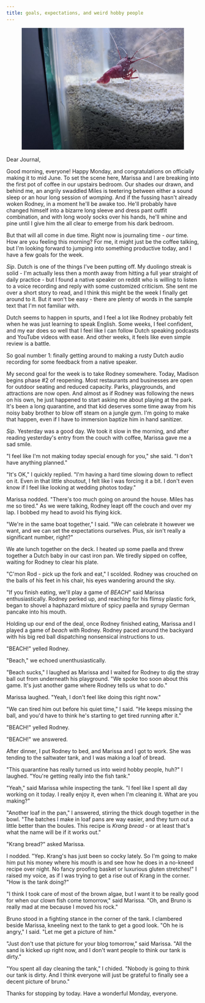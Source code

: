 ```yaml
---
title: goals, expectations, and weird hobby people
---
```


<figure>
  <a href="/images/banners/2020-06-15.jpg">
    <img alt="banner" src="/images/banners/2020-06-15.jpg"/>
  </a>
</figure>

Dear Journal,

Good morning, everyone!  Happy Monday, and congratulations on
officially making it to mid June.  To set the scene here, Marissa and
I are breaking into the first pot of coffee in our upstairs bedroom.
Our shades our drawn, and behind me, an angrily swaddled Miles is
teetering between either a sound sleep or an hour long session of
_womping_.  And if the fussing hasn't already woken Rodney, in a
moment he'll be awake too.  He'll probably have changed himself into a
bizarre long sleeve and dress pant outfit combination, and with long
wooly socks over his hands, he'll whine and pine until I give him the
all clear to emerge from his dark bedroom.

But that will all come in due time.  Right now is journaling time -
_our_ time.  How are you feeling this morning?  For me, it might just
be the coffee talking, but I'm looking forward to jumping into
something productive today, and I have a few goals for the week.

_Sip_.  Dutch is one of the things I've been putting off.  My duolingo
streak is solid - I'm actually less then a month away from hitting a
full year straight of daily practice - but I found a native speaker on
reddit who is willing to listen to a voice recording and reply with
some customized criticism.  She sent me over a short story to read,
and I think this might be the week I finally get around to it.  But it
won't be easy - there are plenty of words in the sample text that I'm
not familiar with.

Dutch seems to happen in spurts, and I feel a lot like Rodney probably
felt when he was just learning to speak English.  Some weeks, I feel
confident, and my ear does so well that I feel like I can follow Dutch
speaking podcasts and YouTube videos with ease.  And other weeks, it
feels like even simple review is a battle.

So goal number 1: finally getting around to making a rusty Dutch audio
recording for some feedback from a native speaker.

My second goal for the week is to take Rodney somewhere.  Today,
Madison begins phase #2 of reopening.  Most restaurants and businesses
are open for outdoor seating and reduced capacity.  Parks,
playgrounds, and attractions are now open.  And almost as if Rodney
was following the news on his own, he just happened to start asking me
about playing at the park.  It's been a long quarantine, and that kid
deserves some time away from his noisy baby brother to blow off steam
on a jungle gym.  I'm going to make that happen, even if I have to
immersion baptize him in hand sanitizer.

_Sip_.  Yesterday was a good day.  We took it slow in the morning, and
after reading yesterday's entry from the couch with coffee, Marissa
gave me a sad smile.

"I feel like I'm not making today special enough for you," she said.
"I don't have anything planned."

"It's OK," I quickly replied.  "I'm having a hard time slowing down to
reflect on it.  Even in that little shoutout, I felt like I was
forcing it a bit.  I don't even know if I feel like looking at wedding
photos today."

Marissa nodded.  "There's too much going on around the house.  Miles
has me so tired."  As we were talking, Rodney leapt off the couch and
over my lap.  I bobbed my head to avoid his flying kick.

"We're in the same boat together," I said.  "We can celebrate it
however we want, and we can set the expectations ourselves.  Plus,
_six_ isn't really a significant number, right?"

We ate lunch together on the deck.  I heated up some paella and threw
together a Dutch baby in our cast iron pan.  We tiredly sipped on
coffee, waiting for Rodney to clear his plate.

"C'mon Rod - pick up the fork and eat," I scolded.  Rodney was
crouched on the balls of his feet in his chair, his eyes wandering
around the sky.

"If you finish eating, we'll play a game of _BEACH_" said Marissa
enthusiastically.  Rodney perked up, and reaching for his flimsy
plastic fork, began to shovel a haphazard mixture of spicy paella and
syrupy German pancake into his mouth.

Holding up our end of the deal, once Rodney finished eating, Marissa
and I played a game of _beach_ with Rodney.  Rodney paced around the
backyard with his big red ball dispatching nonsensical instructions to
us.

"BEACH!" yelled Rodney.

"Beach," we echoed unenthusiastically.

"Beach sucks," I laughed as Marissa and I waited for Rodney to dig the
stray ball out from underneath his playground.  "We spoke too soon
about this game.  It's just another game where Rodney tells us what to
do."

Marissa laughed.  "Yeah, I don't feel like doing this right now."

"We can tired him out before his quiet time," I said.  "He keeps
missing the ball, and you'd have to think he's starting to get tired
running after it."

"BEACH!" yelled Rodney.

"BEACH!" we answered.

After dinner, I put Rodney to bed, and Marissa and I got to work.  She
was tending to the saltwater tank, and I was making a loaf of bread.

"This quarantine has really turned us into weird hobby people, huh?" I
laughed.  "You're getting really into the fish tank."

"Yeah," said Marissa while inspecting the tank.  "I feel like I spent
all day working on it today.  I really enjoy it, even when I'm
cleaning it.  What are you making?"

"Another loaf in the pan," I answered, stirring the thick dough together in
the bowl.  "The batches I make in loaf pans are way easier, and they
turn out a little better than the boules.  This recipe is _Krang
bread_ - or at least that's what the name will be if it works out."

"Krang bread?" asked Marissa.

I nodded.  "Yep.  Krang's has just been so cocky lately.  So I'm going
to make him put his money where his mouth is and see how he does in a
no-kneed recipe over night.  No fancy proofing basket or luxurious
gluten stretches!"  I raised my voice, as if I was trying to get a
rise out of Krang in the corner.  "How is the tank doing?"

"I think I took care of most of the brown algae, but I want it to be
really good for when our clown fish come tomorrow," said Marissa.
"Oh, and Bruno is really mad at me because I moved his rock."

Bruno stood in a fighting stance in the corner of the tank.  I
clambered beside Marissa, kneeling next to the tank to get a good
look.  "Oh he is angry," I said.  "Let me get a picture of him."

"Just don't use that picture for your blog tomorrow," said Marissa.
"All the sand is kicked up right now, and I don't want people to think
our tank is dirty."

"You spent all day cleaning the tank," I chided.  "Nobody is going to
think our tank is dirty.  And I think everyone will just be grateful to
finally see a decent picture of bruno."

Thanks for stopping by today.  Have a wonderful Monday, everyone.
